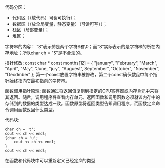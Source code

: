 代码分区：
- 代码区（（放代码）可读可执行）；
- 数据区（（放全局变量，静态变量）（可读可写））；
- 栈区（局部变量）；
- 堆区；

字符串的内容：
“S”表示的是两个字符S和\0；而“S”实际表示的是字符串的所在内存地址；所以char ch = "S"是不合法的。

指针修改:
const char * const months[12] =
{
"january", "February", "March", "April", "May",
"June, "july", "Auguest", September", "October",
"November", "Decdmber"
};
第一个const放置字符串被修改，第二个const确保数组中每个指针始终指向它最初指向的字符串。

函数调用指针原理:
函数通过将返回值复制到指定的CPU寄存器或内存单元中来将其返回。随后，调用程序将查看内存单元。返回函数和调用函数必须就该内存中的存储到的数据的类型达成一致。函数原型将返回类型告知调用程序，而函数定义命令调用函数返回什么类型。

代码块:
```
char ch = 't';
cout << ch << endl;
{char ch = 'u';
	cout << ch << endl;
}
cout << ch << endl;
```
在函数和代码块中可以重新定义已经定义的类型
